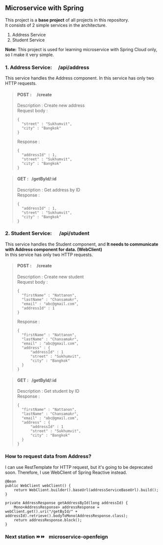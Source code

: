 ## Microservice with Spring
This project is a **base project** of all projects in this repository.  
It consists of 2 simple services in the architecture.
1. Address Service
2. Student Service

**Note:** This project is used for learning microservice with Spring Cloud only, so I make it very simple. 
### 1. Address Service: &ensp;&ensp;/api/address
This service handles the Address component. In this service has only two HTTP requests.
>#### POST : &ensp;&ensp;/create
>Description : Create new address  
>Request body :
>``` 
>{
>   "street" : "Sukhumvit",  
>   "city" : "Bangkok"  
>}
>```
>Response :
>```
>{
>   "addressId" : 1,
>   "street" : "Sukhumvit",
>   "city" : "Bangkok"
>}
>```

>#### GET : &ensp;/getById/:id  
>Description : Get address by ID  
>Response :
>```
>{
>   "addressId" : 1,
>   "street" : "Sukhumvit",
>   "city" : "Bangkok"
>}
>```  

### 2. Student Service: &ensp;&ensp; /api/student
This service handles the Student component, and **It needs to communicate with Address component for data. (WebClient)**  
In this service has only two HTTP requests.
>#### POST : &ensp;&ensp;/create
>Description : Create new student  
>Request body :
>``` 
>{
>   "firstName" : "Nattanon",  
>   "lastName" : "Chansamakr",
>   "email" : "abc@gmail.com",
>   "addressId" : 1  
>}
>```
>Response :
>```
>{
>   "firstName" : "Nattanon",  
>   "lastName" : "Chansamakr",
>   "email" : "abc@gmail.com",
>   "address" : {
>       "addressId" : 1
>       "street" : "Sukhumvit",
>       "city" : "Bangkok"
>   }
>}
>```

>#### GET : &ensp;/getById/:id
>Description : Get student by ID  
>Response :
>```
>{
>   "firstName" : "Nattanon",  
>   "lastName" : "Chansamakr",
>   "email" : "abc@gmail.com",
>   "address" : {
>       "addressId" : 1
>       "street" : "Sukhumvit",
>       "city" : "Bangkok"
>   }
>}
>```  

### How to request data from Address?
I can use RestTemplate for HTTP request, but it's going to be deprecated soon. Therefore, I use WebClient of Spring Reactive instead.  
```
@Bean
public WebClient webClient() {
    return WebClient.builder().baseUrl(addressServiceBaseUrl).build();
}
```
```
private AddressResponse getAddressById(long addressId) {
    Mono<AddressResponse> addressResponse = webClient.get().uri("/getById/" + addressId).retrieve().bodyToMono(AddressResponse.class);
    return addressResponse.block();
}
```

### Next station ⏩⏩  &ensp;microservice-openfeign
